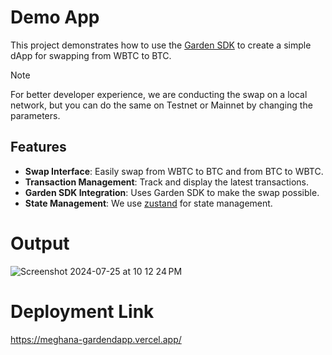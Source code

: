# Demo App

This project demonstrates how to use the [Garden SDK](https://docs.garden.finance/developers/sdk/) to create a simple dApp for swapping from WBTC to BTC.

> [!NOTE]
> For better developer experience, we are conducting the swap on a local network, but you can do the same on Testnet or Mainnet by changing the parameters.

## Features

- **Swap Interface**: Easily swap from WBTC to BTC and from BTC to WBTC.
- **Transaction Management**: Track and display the latest transactions.
- **Garden SDK Integration**: Uses Garden SDK to make the swap possible.
- **State Management**: We use [zustand](https://zustand-demo.pmnd.rs/) for state management.

# Output
![Screenshot 2024-07-25 at 10 12 24 PM](https://github.com/user-attachments/assets/a9ec8bcc-eccd-489f-8ac3-ce442c04bd64)

# Deployment Link
https://meghana-gardendapp.vercel.app/

